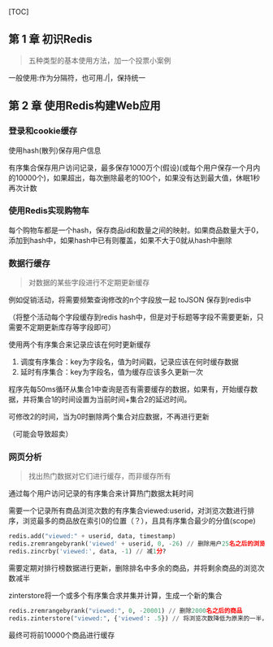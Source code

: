 [TOC]

## 第 1 章 初识Redis

> 五种类型的基本使用方法，加一个投票小案例

一般使用:作为分隔符，也可用./|，保持统一

## 第 2 章 使用Redis构建Web应用

### 登录和cookie缓存

使用hash(散列)保存用户信息

有序集合保存用户访问记录，最多保存1000万个(假设)(或每个用户保存一个月内的10000个)，如果超出，每次删除最老的100个，如果没有达到最大值，休眠1秒再次计数

### 使用Redis实现购物车

每个购物车都是一个hash，保存商品id和数量之间的映射。如果商品数量大于0，添加到hash中，如果hash中已有则覆盖，如果不大于0就从hash中删除

### 数据行缓存

> 对数据的某些字段进行不定期更新缓存

例如促销活动，将需要频繁查询修改的n个字段放一起 toJSON 保存到redis中

（将整个活动每个字段缓存到redis hash中，但是对于标题等字段不需要更新，只需要不定期更新库存等字段即可）

使用两个有序集合来记录应该在何时更新缓存

1. 调度有序集合：key为字段名，值为时间戳，记录应该在何时缓存数据
2. 延时有序集合：key为字段名，值为缓存应该多久更新一次

程序先每50ms循环从集合1中查询是否有需要缓存的数据，如果有，开始缓存数据，并将集合1的时间设置为当前时间+集合2的延迟时间。

可修改2的时间，当为0时删除两个集合对应数据，不再进行更新

（可能会导致超卖）

### 网页分析

> 找出热门数据对它们进行缓存，而非缓存所有

通过每个用户访问记录的有序集合来计算热门数据太耗时间

需要一个记录所有商品浏览次数的有序集合viewed:userid，对浏览次数进行排序，浏览最多的商品放在索引0的位置（？），且具有序集合最少的分值(scope)

```python
redis.add("viewed:" + userid, data, timestamp)
redis.zremrangebyrank('viewed' + userid, 0, -26) // 删除用户25名之后的浏览
redis.zincrby('viewed:', data, -1) // 减1分?
```

需要定期对排行榜数据进行更新，删除排名中多余的商品，并将剩余商品的浏览次数减半

zinterstore将一个或多个有序集合求并集并计算，生成一个新的集合

```python
redis.zremrangebyrank("viewed:", 0, -20001) // 删除2000名之后的商品
redis.zinterstore("viewed:", {'viewed': .5}) // 将浏览次数降低为原来的一半，给新商品流行的机会
```

最终可将前10000个商品进行缓存

